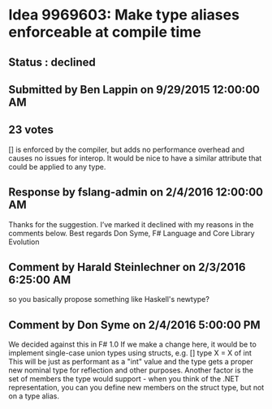 # Idea 9969603: Make type aliases enforceable at compile time #

## Status : declined

## Submitted by Ben Lappin on 9/29/2015 12:00:00 AM

## 23 votes

[<Measure>] is enforced by the compiler, but adds no performance overhead and causes no issues for interop.
It would be nice to have a similar attribute that could be applied to any type.

## Response by fslang-admin on 2/4/2016 12:00:00 AM

Thanks for the suggestion. I’ve marked it declined with my reasons in the comments below.
Best regards
Don Syme, F# Language and Core Library Evolution


## Comment by Harald Steinlechner on 2/3/2016 6:25:00 AM

so you basically propose something like Haskell's newtype?

## Comment by Don Syme on 2/4/2016 5:00:00 PM

We decided against this in F# 1.0
If we make a change here, it would be to implement single-case union types using structs, e.g.
[<Struct>]
type X = X of int
This will be just as performant as a "int" value and the type gets a proper new nominal type for reflection and other purposes.
Another factor is the set of members the type would support - when you think of the .NET representation, you can you define new members on the struct type, but not on a type alias.
